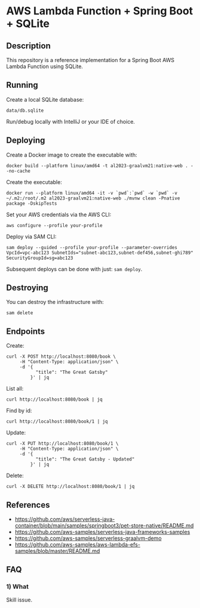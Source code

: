 # AWS Lambda Function + Spring Boot + SQLite

## Description

This repository is a reference implementation for a Spring Boot AWS Lambda Function using SQLite.

## Running

Create a local SQLite database:

```shell
data/db.sqlite
```

Run/debug locally with IntelliJ or your IDE of choice.

## Deploying

Create a Docker image to create the executable with:

```shell
docker build --platform linux/amd64 -t al2023-graalvm21:native-web . --no-cache
```

Create the executable:

```shell
docker run --platform linux/amd64 -it -v `pwd`:`pwd` -w `pwd` -v ~/.m2:/root/.m2 al2023-graalvm21:native-web ./mvnw clean -Pnative package -DskipTests
```

Set your AWS credentials via the AWS CLI:

```shell
aws configure --profile your-profile
```

Deploy via SAM CLI:

```shell
sam deploy --guided --profile your-profile --parameter-overrides VpcId=vpc-abc123 SubnetIds="subnet-abc123,subnet-def456,subnet-ghi789"
SecurityGroupId=sg=abc123
```

Subsequent deploys can be done with just: `sam deploy`.

## Destroying

You can destroy the infrastructure with:

```shell
sam delete
```

## Endpoints

Create:
```shell
curl -X POST http://localhost:8080/book \
     -H "Content-Type: application/json" \
     -d '{
           "title": "The Great Gatsby"
         }' | jq
```

List all:
```shell
curl http://localhost:8080/book | jq
```

Find by id:
```shell
curl http://localhost:8080/book/1 | jq
```

Update:
```shell
curl -X PUT http://localhost:8080/book/1 \
     -H "Content-Type: application/json" \
     -d '{
           "title": "The Great Gatsby - Updated"
         }' | jq

```

Delete:
```shell
curl -X DELETE http://localhost:8080/book/1 | jq
```

## References

- https://github.com/aws/serverless-java-container/blob/main/samples/springboot3/pet-store-native/README.md
- https://github.com/aws-samples/serverless-java-frameworks-samples
- https://github.com/aws-samples/serverless-graalvm-demo
- https://github.com/aws-samples/aws-lambda-efs-samples/blob/master/README.md

## FAQ

### 1) What

Skill issue.